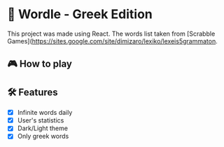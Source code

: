 # :game_die: Wordle - Greek Edition

This project was made using React. The words list taken from [Scrabble Games](https://sites.google.com/site/dimizaro/lexiko/lexeis5grammaton.

##  :video_game: How to play

##  :hammer_and_wrench: Features
- [x] Infinite words daily <br />
- [x] User's statistics <br />
- [x] Dark/Light theme <br />
- [x] Only greek words <br />
